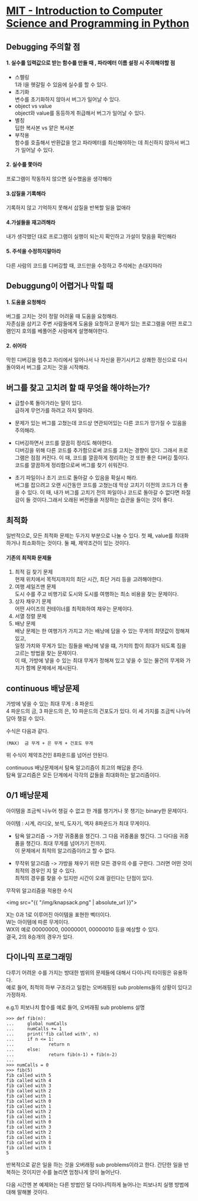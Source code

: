 ﻿# [MIT - Introduction to Computer Science and Programming in Python](https://www.inflearn.com/course/mit-%EA%B3%B5%EA%B0%9C%EA%B0%95%EC%A2%8C-python/)

## Debugging 주의할 점
#### 1. 실수를 입력값으로 받는 함수를 만들 때 , 파라메터 이름 설정 시 주의해야할 점
- 스펠링  
1과 l을 헷갈릴 수 있음에 실수를 할 수 있다.
- 초기화  
변수를 초기화하지 않아서 버그가 일어날 수 있다.
- object vs value  
object와 value를 동등하게 취급해서 버그가 일어날 수 있다.
- 별칭  
딥한 복사본 vs 얕은 복사본
- 부작용  
함수를 호출해서 반환값을 얻고 파라메터를 최신해야하는 데 최신하지 않아서 버그가 일어날 수 있다.

#### 2. 실수를 쫓아라
프로그램이 작동하지 않으면 실수했음을 생각해라
#### 3.삽질을 기록해라
기록하지 않고 기억하지 못해서 삽질을 반복할 일을 없애라
#### 4.가설들을 재고려해라
내가 생각했던 대로 프로그램이 실행이 되는지 확인하고 가설이 맞음을 확인해라
#### 5. 주석을 수정하지말아라
다른 사람의 코드를 디버깅할 때, 코드만을 수정하고 주석에는 손대지마라
## Debuggung이 어렵거나 막힐 때
#### 1. 도움을 요청해라
버그를 고치는 것이 정말 어려울 때 도움을 요청해라.  
자존심을 삼키고 주변 사람들에게 도움을 요청하고 문제가 있는 프로그램을 어떤 프로그램인지 호의를 베풀어준 사람에게 설명해야한다.
#### 2. 쉬어라
막힌 디버깅을 멈추고 자리에서 일어나서 나 자신을 환기시키고 상쾌한 정신으로 다시 돌아와서 버그를 고치는 것을 시작해라.

## 버그를 찾고 고치려 할 때 무엇을 해야하는가?
- 급할수록 돌아가라는 말이 있다.  
급하게 무언가를 하려고 하지 말아라.  

- 문제가 있는 버그를 고쳤는데 코드상 연관되어있는 다른 코드가 망가질 수 있음을 주의해라.

- 디버깅하면서 코드를 깔끔히 정리도 해야한다.  
디버깅을 위해 다른 코드를 추가함으로써 코드를 고치는 경향이 있다. 그래서 프로그램은 점점 커진다. 이 때, 코드를 깔끔하게 정리하는 것 또한 좋은 디버깅 툴이다. 코드를 깔끔하게 정리함으로써 버그를 찾기 쉬워진다.

- 초기 파일이나 초기 코드로 돌아갈 수 있음을 확실시 해라.   
버그를 잡으려고 오랜 시간동안 코드를 고쳤는데 막상 고치기 이전의 코드가 더 좋을 수 있다. 이 때, 내가 버그를 고치기 전의 파일이나 코드로 돌아갈 수 없다면 좌절감이 들 것이다.그래서 오래된 버전들을 저장하는 습관을 들이는 것이 좋다.


## 최적화
일반적으로, 모든 최적화 문제는 두가지 부분으로 나눌 수 있다.
첫 째, value를 최대화하거나 최소화하는 것이다.
둘 째, 제약조건이 있는 것이다.

#### 기존의 최적화 문제들
1. 최적 길 찾기 문제  
현재 위치에서 목적지까지의 최단 시간, 최단 거리 등을 고려해야한다.
2. 여행 세일즈맨 문제  
도시 수를 주고 비행기로 도시와 도시를 여행하는 최소 비용을 찾는 문제이다.
3. 상자 채우기 문제  
어떤 사이즈의 컨테이너를 최적화하여 채우는 문제이다.
4. 서열 정렬 문제  
5. 배낭 문제  
배낭 문제는 한 여행가가 가지고 가는 배낭에 담을 수 있는 무게의 최댓값이 정해져있고,   
일정 가치와 무게가 있는 짐들을 배낭에 넣을 떄, 가치의 합이 최대가 되도록 짐을 고르는 방법을 찾는 문제이다.  
이 때, 가방에 넣을 수 있는 최대 무게가 정해져 있고 넣을 수 있는 물건의 무게와 가치가 함께 문제에서 제시된다.  

## continuous 배낭문제
가방에 넣을 수 있는 최대 무게 : 8 파운드  
4 파운드의 금, 3 파운드의 은, 10 파운드의 건포도가 있다. 이 세 가지를 조금씩 나누어 담아 챙길 수 있다.

수식은 다음과 같다.
```
(MAX)  금 무게 + 은 무게 + 건포도 무게
```
위 수식이 제약조건인 8파운드를 넘어선 안된다.

continuous 배낭문제에서 탐욕 알고리즘이 최고의 해답을 준다.  
탐욕 알고리즘은 모든 단계에서 각각의 값들을 최대화하는 알고리즘이다.

## 0/1 배낭문제
아이템을 조금씩 나누어 챙길 수 없고 한 개를 챙기거나 못 챙기는 binary한 문제이다.

아이템 : 시계, 라디오, 보석, 도자기, 액자
8파운드가 최대 무게이다.

- 탐욕 알고리즘 -> 가장 귀중품을 챙긴다. 그 다음 귀중품을 챙긴다. 그 다다음 귀중품을 챙긴다. 최대 무게를 넘어가기 전까지.  
이 문제에서 최적의 알고리즘이라고 할 수 없다.

- 무작위 알고리즘 -> 가방을 채우기 위한 모든 경우의 수를 구한다. 그러면 어떤 것이 최적의 경우인 지 알 수 있다.  
최적의 경우를 찾을 수 있지만 시간이 오래 걸린다는 단점이 있다.

무작위 알고리즘을 적용한 수식

  <img src="{{ "/img/knapsack.png" | absolute_url }}">

X는 0과 1로 이루어진 아이템을 표현한 벡터이다.  
W는 아이템에 따른 무게이다.  
WX의 예로 00000000, 00000001, 00000010 등을 예상할 수 있다.  
결국, 2의 8승개의 경우가 있다.  

## 다이나믹 프로그래밍

다루기 어려운 수를 가지는 방대한 범위의 문제들에 대해서 다이나믹 타이핑은 유용하다.   
예로 들어, 최적의 하부 구조라고 일컫는 오버래핑된 sub problems들의 상황이 있다고 가정하자.   

e.g.1) 피보나치 함수를 예로 들어, 오버래핑 sub problems 설명
```
>>> def fib(n):
...     global numCalls
...     numCalls += 1
...     print('fib called with', n)
...     if n <= 1:
...             return n
...     else:
...             return fib(n-1) + fib(n-2)
...
>>> numCalls = 0
>>> fib(5)
fib called with 5
fib called with 4
fib called with 3
fib called with 2
fib called with 1
fib called with 0
fib called with 1
fib called with 2
fib called with 1
fib called with 0
fib called with 3
fib called with 2
fib called with 1
fib called with 0
fib called with 1
5
```
반복적으로 같은 일을 하는 것을 오버래핑 sub problems이라고 한다.
간단한 일을 반복하는 것이지만 수를 늘리면 엄청나게 양이 늘어난다.

다음 시간엔 본 예제와는 다른 방법인 덜 다이나믹하게 늘어나는 피보나치 실행 방법에 대해 말해볼 것이다.

